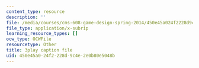 ```yaml
---
content_type: resource
description: ''
file: /media/courses/cms-608-game-design-spring-2014/450e45a024f2228d9c4e2e0b80e5048b_1506651.srt
file_type: application/x-subrip
learning_resource_types: []
ocw_type: OCWFile
resourcetype: Other
title: 3play caption file
uid: 450e45a0-24f2-228d-9c4e-2e0b80e5048b
---
```

